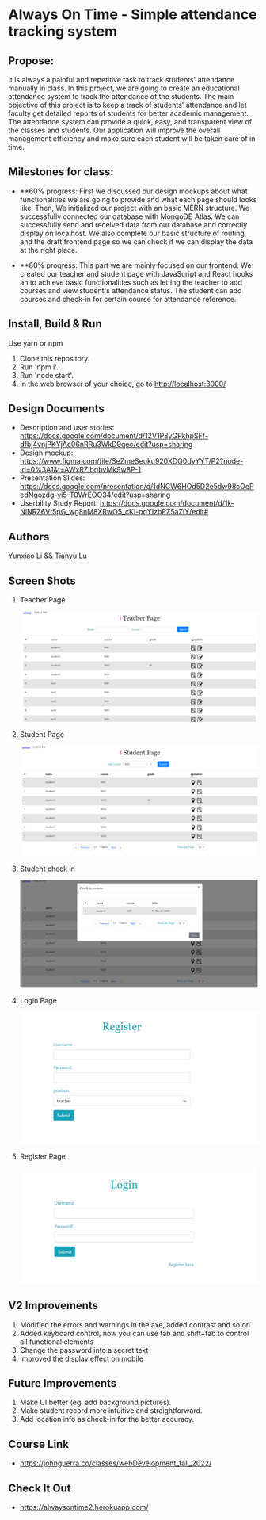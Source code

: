 # Always On Time - Simple attendance tracking system

## Propose:

It is always a painful and repetitive task to track students' attendance manually in class. In this project, we are going to create an educational attendance system to track the attendance of the students. The main objective of this project is to keep a track of students' attendance and let faculty get detailed reports of students for better academic management. The attendance system can provide a quick, easy, and transparent view of the classes and students. Our application will improve the overall management efficiency and make sure each student will be taken care of in time.

## Milestones for class:

- \*\*60% progress: First we discussed our design mockups about what functionalities we are going to provide and what each page should looks like. Then, We initialized our project with an basic MERN structure. We successfully connected our database with MongoDB Atlas. We can successfully send and received data from our database and correctly display on localhost. We also complete our basic structure of routing and the draft frontend page so we can check if we can display the data at the right place.

- \*\*80% progress: This part we are mainly focused on our frontend. We created our teacher and student page with JavaScript and React hooks an to achieve basic functionalities such as letting the teacher to add courses and view student's attendance status. The student can add courses and check-in for certain course for attendance reference.

## Install, Build & Run

Use yarn or npm

1. Clone this repository.
2. Run 'npm i'.
3. Run 'node start'.
4. In the web browser of your choice, go to [http://localhost:3000/](http://localhost:3000/)

## Design Documents

- Description and user stories: https://docs.google.com/document/d/12V1P8yGPkhpSFf-dfbj4vnjPKYjAc06nRRu3WkD9qec/edit?usp=sharing
- Design mockup: https://www.figma.com/file/SeZmeSeuku920XDQ0dvYYT/P2?node-id=0%3A1&t=AWxRZibqbvMk9w8P-1
- Presentation Slides: https://docs.google.com/presentation/d/1dNCW6HOd5D2e5dw98cOePedNqozdg-yi5-T0WrEOO34/edit?usp=sharing
- Userbility Study Report: https://docs.google.com/document/d/1k-NlNRZ6Vt5pG_wg8nM8XRwO5_cKi-pqYIzbPZ5aZlY/edit#
## Authors

Yunxiao Li && Tianyu Lu

## Screen Shots

1. Teacher Page

   ![screen shot1](screenshots/1.png)

2. Student Page 

   ![screen shot1](screenshots/2.png)

3. Student check in

   ![screen shot1](screenshots/3.png)

4. Login Page

   ![screen shot1](screenshots/7.png)

5. Register Page

   ![screen shot1](screenshots/6.png)
   
## V2 Improvements
1. Modified the errors and warnings in the axe, added contrast and so on
2. Added keyboard control, now you can use tab and shift+tab to control all functional elements
3. Change the password into a secret text
4. Improved the display effect on mobile

## Future Improvements
1. Make UI better (eg. add background pictures). 
2. Make student record more intuitive and straightforward.
3. Add location info as check-in for the better accuracy.  

## Course Link
- https://johnguerra.co/classes/webDevelopment_fall_2022/
## Check It Out
- https://alwaysontime2.herokuapp.com/
